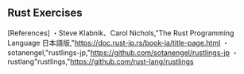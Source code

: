 ## Rust Exercises
[References]
・Steve Klabnik、Carol Nichols,"The Rust Programming Language 日本語版,"https://doc.rust-jp.rs/book-ja/title-page.html
・sotanengel,"rustlings-jp,"https://github.com/sotanengel/rustlings-jp
・rustlang"rustlings,"https://github.com/rust-lang/rustlings
